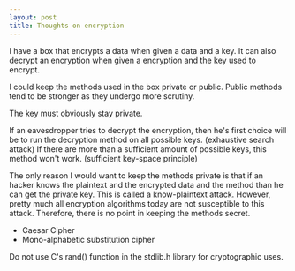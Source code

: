 ```yaml
---
layout: post
title: Thoughts on encryption
---
```

I have a box that encrypts a data when given a data and a key. It can also decrypt an encryption when given a encryption and the key used to encrypt.

I could keep the methods used in the box private or public. Public methods tend to be stronger as they undergo more scrutiny.

The key must obviously stay private.

If an eavesdropper tries to decrypt the encryption, then he's first choice will be to  run the decryption method on all possible keys. (exhaustive search attack) If there are more than a sufficient amount of possible keys, this method won't work. (sufficient key-space principle)

The only reason I would want to keep the methods private is that if an hacker knows the plaintext and the encrypted data and the method than he can get the private key. This is called a know-plaintext attack. However, pretty much all encryption algorithms today are not susceptible to this attack. Therefore, there is no point in keeping the methods secret.

 - Caesar Cipher
 - Mono-alphabetic substitution cipher

Do not use C's rand() function in the stdlib.h library for cryptographic uses.
<!--stackedit_data:
eyJoaXN0b3J5IjpbMjAwNjM3MDE2NCwtMTYxNzc4ODQ5MCwtMT
AwNzYxMjgxMywxNzY3OTEwMTE1LDEzMzQ0NzYyMjEsLTIwMTM2
MDM4OTIsNTM2OTk4Mzg0XX0=
-->